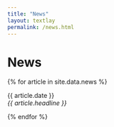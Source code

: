 ```yaml
---
title: "News"
layout: textlay
permalink: /news.html
---
```


# News

{% for article in site.data.news %}
<p>{{ article.date }} <br>
<em>{{ article.headline }}</em></p>
{% endfor %}

